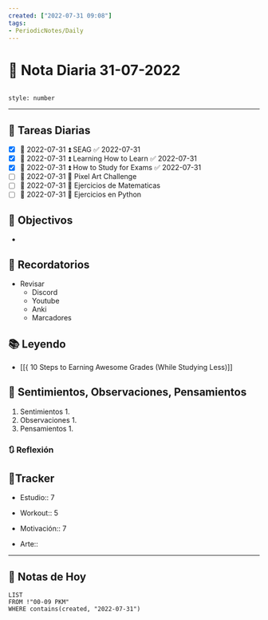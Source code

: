 ```yaml
---
created: ["2022-07-31 09:08"]
tags:
- PeriodicNotes/Daily
---
```


# 📅 Nota Diaria  31-07-2022
```toc

style: number

```

---
## 🔷 Tareas Diarias
- [x] 📅 2022-07-31 ⏫ SEAG ✅ 2022-07-31
- [x] 📅 2022-07-31 ⏫ Learning How to Learn ✅ 2022-07-31
- [x] 📅 2022-07-31 ⏫ How to Study for Exams ✅ 2022-07-31
- [ ] 📅 2022-07-31 🔼 Pixel Art Challenge
- [ ] 📅 2022-07-31 🔽 Ejercicios de Matematicas
- [ ] 📅 2022-07-31 🔽 Ejercicios en Python

## 🎯 Objectivos
- 
## 📕 Recordatorios
- Revisar
	- Discord
	- Youtube
	- Anki
	- Marcadores
## 📚 Leyendo
- [[{ 10 Steps to Earning Awesome Grades (While Studying Less)]]
## 💬 Sentimientos, Observaciones, Pensamientos 
1. Sentimientos
	1. 
2. Observaciones
	1. 
3. Pensamientos
	1. 
### 🔃 Reflexión

## 🔷Tracker

- Estudio:: 7

- Workout:: 5

- Motivación:: 7

- Arte::
---

## 📅 Notas de Hoy
```dataview
LIST 
FROM !"00-09 PKM" 
WHERE contains(created, "2022-07-31")
```
